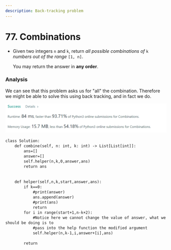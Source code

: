 ```yaml
---
description: Back-tracking problem
---
```


# 77. Combinations

*   Given two integers `n` and `k`, return _all possible combinations of_ `k` _numbers out of the range_ `[1, n]`.

    You may return the answer in **any order**.

### Analysis&#x20;

We can see that this problem asks us for "all" the combination. Therefore we might be able to solve this using back tracking, and in fact we do.&#x20;

![](<../../.gitbook/assets/image (11) (1) (1) (1).png>)

```
class Solution:
    def combine(self, n: int, k: int) -> List[List[int]]:
        ans=[]
        answer=[]
        self.helper(n,k,0,answer,ans)
        return ans
        
        
    def helper(self,n,k,start,answer,ans):
        if k==0:
            #print(answer)
            ans.append(answer)
            #print(ans)
            return 
        for i in range(start+1,n-k+2):
            #Notice here we cannot change the value of answer, what we should be doing is to 
            #pass into the help function the modified argument
            self.helper(n,k-1,i,answer+[i],ans)
            
        return 
```
